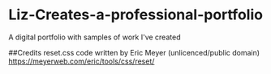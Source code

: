 # Liz-Creates-a-professional-portfolio
A digital portfolio with samples of work I've created

##Credits
reset.css code written by Eric Meyer (unlicenced/public domain)
https://meyerweb.com/eric/tools/css/reset/